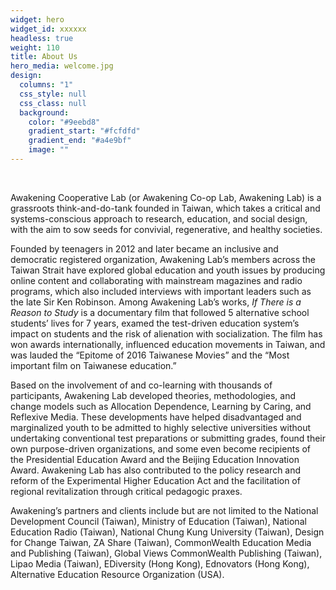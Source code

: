 ```yaml
---
widget: hero
widget_id: xxxxxx
headless: true
weight: 110
title: About Us
hero_media: welcome.jpg
design:
  columns: "1"
  css_style: null
  css_class: null
  background:
    color: "#9eebd8"
    gradient_start: "#fcfdfd"
    gradient_end: "#a4e9bf"
    image: ""
---
```

<br>

Awakening Cooperative Lab (or Awakening Co-op Lab, Awakening Lab) is a grassroots think-and-do-tank founded in Taiwan, which takes a critical and systems-conscious approach to research, education, and social design, with the aim to sow seeds for convivial, regenerative, and healthy societies.

Founded by teenagers in 2012 and later became an inclusive and democratic registered organization, Awakening Lab’s members across the Taiwan Strait have explored global education and youth issues by producing online content and collaborating with mainstream magazines and radio programs, which also included interviews with important leaders such as the late Sir Ken Robinson. Among Awakening Lab’s works, *If There is a Reason to Study* is a documentary film that followed 5 alternative school students’ lives for 7 years, examed the test-driven education system’s impact on students and the risk of alienation with socialization. The film has won awards internationally, influenced education movements in Taiwan, and was lauded the “Epitome of 2016 Taiwanese Movies” and the “Most important film on Taiwanese education.”

Based on the involvement of and co-learning with thousands of participants, Awakening Lab developed theories, methodologies, and change models such as Allocation Dependence, Learning by Caring, and Reflexive Media. These developments have helped disadvantaged and marginalized youth to be admitted to highly selective universities without undertaking conventional test preparations or submitting grades, found their own purpose-driven organizations, and some even become recipients of the Presidential Education Award and the Beijing Education Innovation Award. Awakening Lab has also contributed to the policy research and reform of the Experimental Higher Education Act and the facilitation of regional revitalization through critical pedagogic praxes.

Awakening’s partners and clients include but are not limited to the National Development Council (Taiwan), Ministry of Education (Taiwan), National Education Radio (Taiwan), National Chung Kung University (Taiwan), Design for Change Taiwan, ZA Share (Taiwan), CommonWealth Education Media and Publishing (Taiwan), Global Views CommonWealth Publishing (Taiwan), Lipao Media (Taiwan), EDiversity (Hong Kong), Ednovators (Hong Kong), Alternative Education Resource Organization (USA).